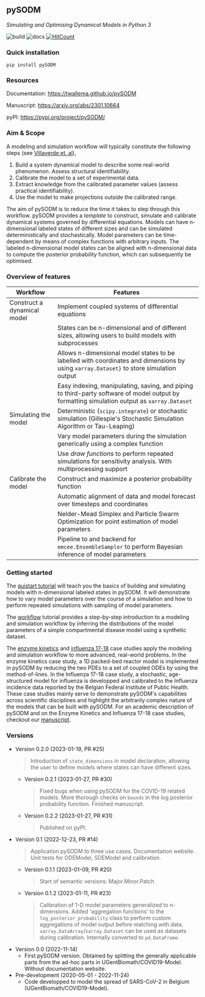 ## pySODM
*Simulating and Optimising Dynamical Models in Python 3*

![build](https://github.com/twallema/pySODM/actions/workflows/tests.yml/badge.svg) ![docs](https://github.com/twallema/pySODM/actions/workflows/deploy.yml/badge.svg) [![HitCount](https://hits.dwyl.com/twallema/pySODM.svg)](https://hits.dwyl.com/twallema/pySODM)

### Quick installation 
```
pip install pySODM
```
### Resources

Documentation: https://twallema.github.io/pySODM

Manuscript: https://arxiv.org/abs/2301.10664

pyPI: https://pypi.org/project/pySODM/ 

### Aim & Scope

A modeling and simulation workflow will typically constitute the following steps (see [Villaverde et. al](https://doi.org/10.1093/bib/bbab387)),
1. Build a system dynamical model to describe some real-world phenomenon. Assess structural identifiability.
2. Calibrate the model to a set of experimental data.
3. Extract knowledge from the calibrated parameter values (assess practical identifiability).
4. Use the model to make projections outside the calibrated range.

The aim of pySODM is to reduce the time it takes to step through this workflow. pySODM provides a *template* to construct, simulate and calibrate dynamical systems governed by differential equations. Models can have n-dimensional labeled states of different sizes and can be simulated deterministically and stochastically. Model parameters can be time-dependent by means of complex functions
with arbitrary inputs. The labeled n-dimensional model states can be aligned with n-dimensional
data to compute the posterior probability function, which can subsequently be optimised.

### Overview of features

| Workflow                     | Features                                                                                                                        |
|------------------------------|---------------------------------------------------------------------------------------------------------------------------------|
| Construct a dynamical model     | Implement coupled systems of differential equations            |
|                                 | States can be n-dimensional and of different sizes, allowing users to build models with subprocesses                                       |
|                                 | Allows n-dimensional model states to be labelled with coordinates and dimensions by using `xarray.Dataset}` to store simulation output |
|                                 | Easy indexing, manipulating, saving, and piping to third-party software of model output by formatting simulation output as `xarray.Dataset` |
| Simulating the model            | Deterministic (`scipy.integrate`) or stochastic simulation (Gillespie's Stochastic Simulation Algorithm or Tau-Leaping) |
|                                 | Vary model parameters during the simulation generically using a complex function |
|                                 | Use *draw functions* to perform repeated simulations for sensitivity analysis. With multiprocessing support |
| Calibrate the model             | Construct and maximize a posterior probability function  |
|                                 | Automatic alignment of data and model forecast over timesteps and coordinates  |
|                                 | Nelder-Mead Simplex and Particle Swarm Optimization for point estimation of model parameters |
|                                 | Pipeline to and backend for `emcee.EnsembleSampler` to perform Bayesian inference of model parameters                           |

### Getting started

The [quistart tutorial](quickstart.md) will teach you the basics of building and simulating models with n-dimensional labeled states in pySODM. It will demonstrate how to vary model parameters over the course of a simulation and how to perform repeated simulations with sampling of model parameters.

The [workflow](worfklow.md) tutorial provides a step-by-step introduction to a modeling and simulation workflow by inferring the distributions of the model parameters of a simple compartmental disease model using a synthetic dataset. 

The [enzyme kinetics](enzyme_kinetics.md) and [influenza 17-18](influenza_1718.md) case studies apply the modeling and simulation workflow to more advanced, real-world problems. In the enzyme kinetics case study, a 1D packed-bed reactor model is implemented in pySODM by reducing the two PDEs to a set of coupled ODEs by using the method-of-lines. In the Influenza 17-18 case study, a stochastic, age-structured model for influenza is developped and calibrated to the Influenza incidence data reported by the Belgian Federal Institute of Public Health. These case studies mainly serve to demonstrate pySODM's capabilities across scientific disciplines and highlight the arbitrarily complex nature of the models that can be built with pySODM. For an academic description of pySODM and on the Enzyme Kinetics and Influenza 17-18 case studies, checkout our [manuscript](https://arxiv.org/abs/2301.10664).

### Versions

- Version 0.2.0 (2023-01-19, PR #25)
    > Introduction of `state_dimensions` in model declaration, allowing the user to define models where states can have different sizes.
    - Version 0.2.1 (2023-01-27, PR #30)
        > Fixed bugs when using pySODM for the COVID-19 related models. More thorough checks on `bounds` in the log posterior probability function. Finished manuscript.
    - Version 0.2.2 (2023-01-27, PR #31)
        > Published on pyPI.
- Version 0.1 (2022-12-23, PR #14)
    > Application pySODM to three use cases. Documentation website. Unit tests for ODEModel, SDEModel and calibration. 
    - Version 0.1.1 (2023-01-09, PR #20)
        > Start of semantic versions: Major.Minor.Patch
    - Version 0.1.2 (2023-01-11, PR #23)
        > Calibration of 1-D model parameters generalized to n-dimensions.
        > Added 'aggregation functions' to the `log_posterior_probability` class to perform custom aggregations of model output before matching with data.
        > `xarray.DataArray`/`xarray.Dataset` can be used as datasets during calibration. Internally converted to `pd.DataFrame`.
- Version 0.0 (2022-11-14)
    - First pySODM version. Obtained by splitting the generally applicable parts from the ad-hoc parts in UGentBiomath/COVID19-Model. Without documentation website. 
- Pre-development (2020-05-01 - 2022-11-24)
    - Code developped to model the spread of SARS-CoV-2 in Belgium (UGentBiomath/COVID19-Model).